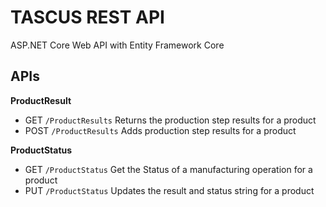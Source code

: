 # TASCUS REST API

ASP.NET Core Web API with Entity Framework Core


## APIs

**ProductResult**

- GET `/ProductResults` Returns the production step results for a product
- POST `/ProductResults` Adds  production step results for a product

**ProductStatus**
- GET `/ProductStatus` Get the Status of a manufacturing operation for a product
- PUT `/ProductStatus` Updates the result and status string for a product


